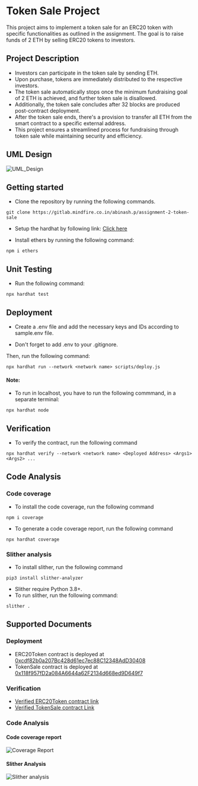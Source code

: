 # Token Sale Project

This project aims to implement a token sale for an ERC20 token with specific functionalities as outlined in the assignment. The goal is to raise funds of 2 ETH by selling ERC20 tokens to investors.

## Project Description
- Investors can participate in the token sale by sending ETH.
- Upon purchase, tokens are immediately distributed to the respective investors. 
- The token sale automatically stops once the minimum fundraising goal of 2 ETH is achieved, and further token sale is disallowed.
- Additionally, the token sale concludes after 32 blocks are produced post-contract deployment. 
- After the token sale ends, there's a provision to transfer all ETH from the smart contract to a specific external address.
- This project ensures a streamlined process for fundraising through token sale while maintaining security and efficiency.

## UML Design
![UML_Design](https://www.plantuml.com/plantuml/dpng/hLPVY-Cs47_FfnYu5vlTG3beAKjRBdTasz1U4fAmBIsBKUn9efui6KbEDhIzpzvObXNBicztuPusE_FxpVyP-PtIHEeoPoEn_HjJ3R_X7ddspmW0O0nBIOz48no9f6JBK1dv3IpBBQDfH_m6fayQ9ISCTYLFDHLSHR77y1IUYq3p6HuedZpnVwCHvHhbZgG8iyM9ewm3dGjGEenpF3P_y8XSWu6h0oqsad2rGoanYmg9HofAPPHtGB9Ceb90UOPFcDroFFLhuhRzDw2jIUSZ2fZn7Mo5O9OWAbqKmv7YoK6g_596b89MQcFdEZ4a8yn5HdSK9GZEpWRiwfmAhhGiKosSx4NXNKsr0ltS1EfmdHvCLn_UVhCHdv2_l15D_QET57bOSz2YHtWahCGxA2dNRx_zBcwPcnI551Tr9Ffx2Af0dg5ycT6mfv74b1OKkNOMRe7aekJQKVtc4XCHHhxZvsZEuRqKUQIwr5T7eOKcR5qM1JkxGRD0YzWIHdYAYrr4qbIKBTFzUCAOE5MCJgdz4W_pCqnfJfYwX5EKqXR---lKNuS9cjbNMbA-XuIJ73iYTSwtWbcXTGGqpqjTpHqahVmjA2T5KL7_QWRXnvyQucDJ3ELZsr1VvB4VeR1NpDL8-OlAXVuJfPYOZaNTnlNiRfLnScUplOKwMoUmZAysC-3RU_NGtmmFVPVrJ2cywrCL8OgRfAsmBaKWzkRTsRFAuL4FeAw3_dswzHCBY3V3uztCjndjDM7OkUojgKMPsXMOrBeEiY1dWziYnnrDAP7dmGtO2y9WK8iyUyz4-ia7r2D8k8QFap-IpUBNwJnPJbV9RFumNMyMgo6qGQuli6GndoRJpIy-i6vEdRzWcLMQmQEggiWarVI8Hbvl0Cpu4LMr2BkIPwh-3pDNyrlGbJMrB6Lw8ChNq1n3HZousSxN8r3xg-_Pylr5s_BS-wY4k-rCL9ckjIYA2zrKvBxARKMeZJyW6FtlL1yoIKuy-eBfzzU1-70WV8zP95ZMalP4ol4K0i9l7F-GAS9mBdJTi2ZsbKV2Q5OlzaBEnOiENQ9RuzwwDidMZyrRWCRGfGbrNwAuKVaHXY6XFao-TCYK5aNLgAZrIUJRR98mTMvLC1eeQFXjvHzRq-MDQ5iQ-XpRe_PWpiTL_xCWp3-0LZ6r6z-ht7WB6a2yDQth67S3ksylQdDdkttjz-rlrckeDCVN-wIM8kGG9KYkNbAJOc_zLfWJoYdVssOQV0i9hJuyrPEJFH1MOh0YpovHyF1SR7uaJwQAIvGkDVSCUM1NxnbVSBnSwW1tUR1czTJ_yEzu3ERdw2feVQQrfUvn6yskW83m3dbMvkn_)

## Getting started
- Clone the repository by running the following commands.

```
git clone https://gitlab.mindfire.co.in/abinash.p/assignment-2-token-sale
```

- Setup the hardhat by following link: [Click here](https://hardhat.org/hardhat-runner/docs/getting-started)

- Install ethers by running the following command:
```
npm i ethers
```

## Unit Testing
- Run the following command:
```
npx hardhat test
```

## Deployment

- Create a .env file and add the necessary keys and IDs according to sample.env file.

- Don't forget to add .env to your .gitignore.

Then, run the following command:

```
npx hardhat run --network <network name> scripts/deploy.js
```

#### Note: 

- To run in localhost, you have to run the following commmand, in a separate terminal: 
```
npx hardhat node
```

## Verification

- To verify the contract, run the following command
```
npx hardhat verify --network <network name> <Deployed Address> <Args1> <Args2> ...
```

## Code Analysis

### Code coverage
- To install the code coverage, run the following command
```
npm i coverage
```
- To generate a code coverage report, run the following command
```
npx hardhat coverage
```

### Slither analysis
- To install slither, run the following command
```
pip3 install slither-analyzer
```
- Slither require Python 3.8+.
- To run slither, run the following command:
```
slither .
```

## Supported Documents

### Deployment
- ERC20Token contract is deployed at [0xcdf82b0a207Bc428d61ec7ec88C12348AdD30408](https://sepolia.etherscan.io/address/0xcdf82b0a207Bc428d61ec7ec88C12348AdD30408)
- TokenSale contract is deployed at [0x118f957fD2a084A6644a62F2134d668ed9D649f7](https://sepolia.etherscan.io/address/0x118f957fD2a084A6644a62F2134d668ed9D649f7)

### Verification
- [Verified ERC20Token contract link ](https://sepolia.etherscan.io/address/0xcdf82b0a207Bc428d61ec7ec88C12348AdD30408#code)
- [Verified TokenSale contract Link](https://sepolia.etherscan.io/address/0x118f957fD2a084A6644a62F2134d668ed9D649f7#code)

### Code Analysis

#### Code coverage report
![Coverage Report](https://gitlab.mindfire.co.in/abinash.p/assignment-2-token-sale/uploads/4fb28e6fb60c2c1748aa678bf0e7ce50/image.png)

#### Slither Analysis
![Slither analysis](https://gitlab.mindfire.co.in/abinash.p/assignment-2-token-sale/uploads/079bbe9921cede4fc9712ce3ede1f3d7/image.png)